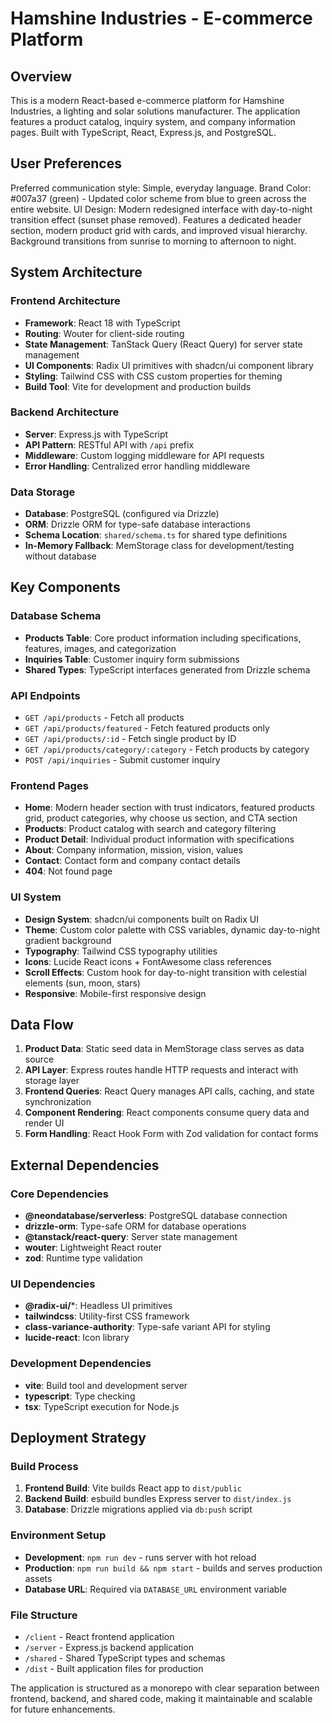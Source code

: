 # Hamshine Industries - E-commerce Platform

## Overview

This is a modern React-based e-commerce platform for Hamshine Industries, a lighting and solar solutions manufacturer. The application features a product catalog, inquiry system, and company information pages. Built with TypeScript, React, Express.js, and PostgreSQL.

## User Preferences

Preferred communication style: Simple, everyday language.
Brand Color: #007a37 (green) - Updated color scheme from blue to green across the entire website.
UI Design: Modern redesigned interface with day-to-night transition effect (sunset phase removed). Features a dedicated header section, modern product grid with cards, and improved visual hierarchy. Background transitions from sunrise to morning to afternoon to night.

## System Architecture

### Frontend Architecture
- **Framework**: React 18 with TypeScript
- **Routing**: Wouter for client-side routing
- **State Management**: TanStack Query (React Query) for server state management
- **UI Components**: Radix UI primitives with shadcn/ui component library
- **Styling**: Tailwind CSS with CSS custom properties for theming
- **Build Tool**: Vite for development and production builds

### Backend Architecture
- **Server**: Express.js with TypeScript
- **API Pattern**: RESTful API with `/api` prefix
- **Middleware**: Custom logging middleware for API requests
- **Error Handling**: Centralized error handling middleware

### Data Storage
- **Database**: PostgreSQL (configured via Drizzle)
- **ORM**: Drizzle ORM for type-safe database interactions
- **Schema Location**: `shared/schema.ts` for shared type definitions
- **In-Memory Fallback**: MemStorage class for development/testing without database

## Key Components

### Database Schema
- **Products Table**: Core product information including specifications, features, images, and categorization
- **Inquiries Table**: Customer inquiry form submissions
- **Shared Types**: TypeScript interfaces generated from Drizzle schema

### API Endpoints
- `GET /api/products` - Fetch all products
- `GET /api/products/featured` - Fetch featured products only
- `GET /api/products/:id` - Fetch single product by ID
- `GET /api/products/category/:category` - Fetch products by category
- `POST /api/inquiries` - Submit customer inquiry

### Frontend Pages
- **Home**: Modern header section with trust indicators, featured products grid, product categories, why choose us section, and CTA section
- **Products**: Product catalog with search and category filtering
- **Product Detail**: Individual product information with specifications
- **About**: Company information, mission, vision, values
- **Contact**: Contact form and company contact details
- **404**: Not found page

### UI System
- **Design System**: shadcn/ui components built on Radix UI
- **Theme**: Custom color palette with CSS variables, dynamic day-to-night gradient background
- **Typography**: Tailwind CSS typography utilities
- **Icons**: Lucide React icons + FontAwesome class references
- **Scroll Effects**: Custom hook for day-to-night transition with celestial elements (sun, moon, stars)
- **Responsive**: Mobile-first responsive design

## Data Flow

1. **Product Data**: Static seed data in MemStorage class serves as data source
2. **API Layer**: Express routes handle HTTP requests and interact with storage layer
3. **Frontend Queries**: React Query manages API calls, caching, and state synchronization
4. **Component Rendering**: React components consume query data and render UI
5. **Form Handling**: React Hook Form with Zod validation for contact forms

## External Dependencies

### Core Dependencies
- **@neondatabase/serverless**: PostgreSQL database connection
- **drizzle-orm**: Type-safe ORM for database operations
- **@tanstack/react-query**: Server state management
- **wouter**: Lightweight React router
- **zod**: Runtime type validation

### UI Dependencies
- **@radix-ui/***: Headless UI primitives
- **tailwindcss**: Utility-first CSS framework
- **class-variance-authority**: Type-safe variant API for styling
- **lucide-react**: Icon library

### Development Dependencies
- **vite**: Build tool and development server
- **typescript**: Type checking
- **tsx**: TypeScript execution for Node.js

## Deployment Strategy

### Build Process
1. **Frontend Build**: Vite builds React app to `dist/public`
2. **Backend Build**: esbuild bundles Express server to `dist/index.js`
3. **Database**: Drizzle migrations applied via `db:push` script

### Environment Setup
- **Development**: `npm run dev` - runs server with hot reload
- **Production**: `npm run build && npm start` - builds and serves production assets
- **Database URL**: Required via `DATABASE_URL` environment variable

### File Structure
- `/client` - React frontend application
- `/server` - Express.js backend application  
- `/shared` - Shared TypeScript types and schemas
- `/dist` - Built application files for production

The application is structured as a monorepo with clear separation between frontend, backend, and shared code, making it maintainable and scalable for future enhancements.